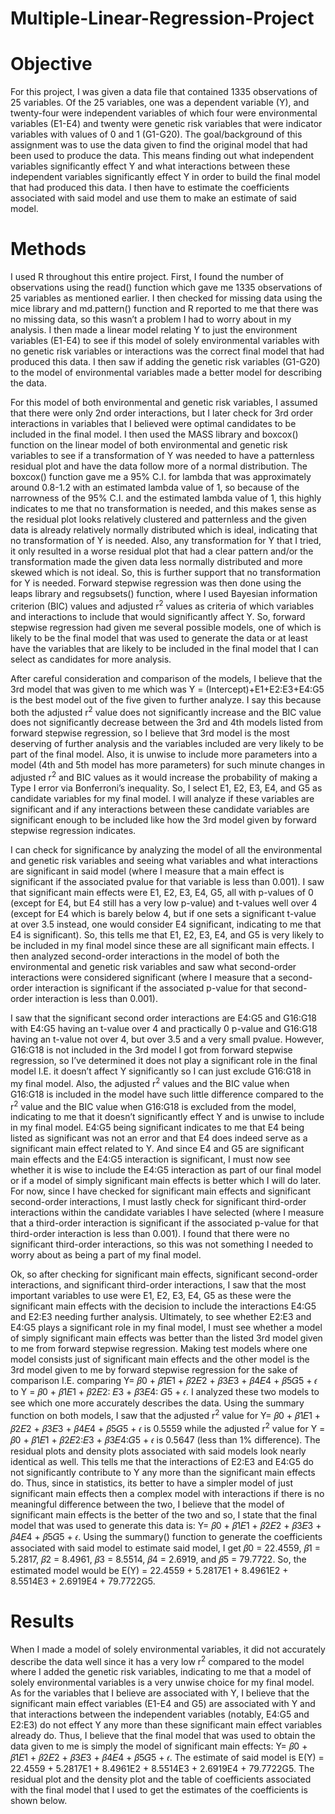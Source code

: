 # Multiple-Linear-Regression-Project

# Objective 

For this project, I was given a data file that contained 1335 observations of 25
variables. Of the 25 variables, one was a dependent variable (Y), and twenty-four were
independent variables of which four were environmental variables (E1-E4) and twenty were
genetic risk variables that were indicator variables with values of 0 and 1 (G1-G20). The
goal/background of this assignment was to use the data given to find the original model that had been used to produce the data. This means finding out what independent variables significantly effect Y and what interactions between these independent variables significantly effect Y in order to build the final model that had produced this data. I then have to estimate the coefficients associated with said model and use them to make an estimate of said model. 

# Methods

I used R throughout this entire project. First, I found the number of observations using the read() function which gave me 1335 observations of 25 variables as mentioned earlier. I then checked for missing data using the mice library and md.pattern() function and R reported to me that there was no missing data, so this wasn’t a problem I had to worry about in my analysis. I then made a linear model relating Y to just the environment variables (E1-E4) to see if this model of solely environmental variables with no genetic risk variables or interactions was the correct final model that had produced this data. I then saw if adding the genetic risk variables (G1-G20) to the model of environmental variables made a better model for describing the data.

For this model of both environmental and genetic risk variables, I assumed that there were only 2nd order interactions, but I later check for 3rd order interactions in variables that I believed were optimal candidates to be included in the final model. I then used the MASS library and boxcox() function on the linear model of both environmental and genetic risk variables to see if a transformation of Y was needed to have a patternless residual plot and have the data follow more of a normal distribution. The boxcox() function gave me a 95% C.I. for lambda that was approximately around 0.8-1.2 with an estimated lambda value of 1, so because of the narrowness of the 95% C.I. and the estimated lambda value of 1, this highly indicates to me that no transformation is needed, and this makes sense as the residual plot looks relatively clustered and patternless and the given data is already relatively normally distributed which is ideal, indicating that no transformation of Y is needed. Also, any transformation for Y that I tried, it only resulted in a worse residual plot that had a clear pattern and/or the transformation made the given data less normally distributed and more skewed which is not ideal. So, this is further support that no transformation for Y is needed. Forward stepwise regression was then done using the leaps library and regsubsets() function, where I used Bayesian information criterion (BIC) values and adjusted r<sup>2</sup> 
values as criteria of which variables and interactions to include that would significantly affect Y. So, forward stepwise regression had given me several possible models, one of which is likely to be the final model that was used to generate the data or at least have the variables that are likely to be included in the final model that I can select as candidates for more analysis. 

After careful consideration and comparison of the models, I believe that the 3rd model that was given to me which was Y = (Intercept)+E1+E2:E3+E4:G5 is the best model out of the five given to further analyze. I say this because both the adjusted r<sup>2</sup> value does not significantly increase and the BIC value does not significantly decrease between the 3rd and 4th models listed from forward stepwise regression, so I believe that 3rd model is the most deserving of further analysis and the variables included are very likely to be part of the final model. Also, it is unwise to include more parameters into a model (4th and 5th model has more parameters) for such minute changes in adjusted r<sup>2</sup>  and BIC values as it would increase the probability of making a Type I error via Bonferroni’s inequality. So, I select E1, E2, E3, E4, and G5 as candidate variables for my final model. I will analyze if these variables are significant and if any interactions between these candidate variables are significant enough to be included like how the 3rd model given by forward stepwise regression indicates. 

I can check for significance by analyzing the model of all the environmental and genetic risk variables and seeing what variables and what interactions are significant in said model (where I measure that a main effect is significant if the associated pvalue for that variable is less than 0.001). I saw that significant main effects were E1, E2, E3, E4, G5, all with p-values of 0 (except for E4, but E4 still has a very low p-value) and t-values well over 4 (except for E4 which is barely below 4, but if one sets a significant t-value at over 3.5 instead, one would consider E4 significant, indicating to me that E4 is significant). So, this tells me that E1, E2, E3, E4, and G5 is very likely to be included in my final model since these are all significant main effects. I then analyzed second-order interactions in the model of both the environmental and genetic risk variables and saw what second-order interactions were considered significant (where I measure that a second-order interaction is significant if the associated p-value for that second-order interaction is less than 0.001). 

I saw that the significant second order interactions are E4:G5 and G16:G18 with E4:G5 having an t-value over 4 and practically 0 p-value and G16:G18 having an t-value not over 4, but over 3.5 and a very small pvalue. However, G16:G18 is not included in the 3rd model I got from forward stepwise regression, so I’ve determined it does not play a significant role in the final model I.E. it doesn’t affect Y significantly so I can just exclude G16:G18 in my final model. Also, the adjusted r<sup>2</sup>  values and the BIC value when G16:G18 is included in the model have such little difference compared to the r<sup>2</sup> 
value and the BIC value when G16:G18 is excluded from the model, indicating to me that it doesn’t significantly effect Y and is unwise to include in my final model. E4:G5 being significant indicates to me that E4 being listed as significant was not an error and that E4 does indeed serve as a significant main effect related to Y. And since E4 and G5 are significant main effects and the E4:G5 interaction is significant, I must now see whether it is wise to include the E4:G5 interaction as part of our final model or if a model of simply significant main effects is better which I will do later. For now, since I have checked for
significant main effects and significant second-order interactions, I must lastly check for significant third-order interactions within the candidate variables I have selected (where I
measure that a third-order interaction is significant if the associated p-value for that third-order interaction is less than 0.001). I found that there were no significant third-order interactions, so this was not something I needed to worry about as being a part of my final model. 

Ok, so after checking for significant main effects, significant second-order interactions, and significant third-order interactions, I saw that the most important variables to use were E1, E2, E3, E4, G5 as these were the significant main effects with the decision to include the interactions E4:G5 and E2:E3 needing further analysis. Ultimately, to see whether E2:E3 and E4:G5 plays a significant role in my final model, I must see whether a model of simply significant main effects was better than the listed 3rd model given to me from forward stepwise regression. Making test models where one model consists just of significant main effects and the other model is the 3rd model given to me by forward stepwise regression for the sake of comparison I.E. comparing Y= 𝛽0 + 𝛽1𝐸1 + 𝛽2𝐸2 + 𝛽3𝐸3 + 𝛽4𝐸4 + 𝛽5𝐺5 + 𝜖 to Y = 𝛽0 + 𝛽1𝐸1 + 𝛽2𝐸2: 𝐸3 + 𝛽3𝐸4: 𝐺5 + 𝜖. I analyzed these two models to see which one more accurately describes the data. Using the summary function on both models, I saw that the adjusted r<sup>2</sup> value for Y= 𝛽0 + 𝛽1𝐸1 + 𝛽2𝐸2 + 𝛽3𝐸3 + 𝛽4𝐸4 + 𝛽5𝐺5 + 𝜖 is 0.5559 while the adjusted r<sup>2</sup> value for Y = 𝛽0 + 𝛽1𝐸1 + 𝛽2𝐸2:𝐸3 + 𝛽3𝐸4:𝐺5 + 𝜖 is 0.5647 (less than 1% difference). The residual plots and density plots associated with said models look nearly identical as well. This tells me that the interactions of E2:E3 and E4:G5 do not significantly contribute to Y any more than the significant main effects do. Thus, since in statistics, its better to have a simpler model of just significant main effects then a complex model with interactions if there is no meaningful difference between the two, I believe that the model of significant main effects is the better of the two and so, I state that the final model that was used to generate this data is: Y= 𝛽0 + 𝛽1𝐸1 + 𝛽2𝐸2 + 𝛽3𝐸3 + 𝛽4𝐸4 + 𝛽5𝐺5 + 𝜖. Using the summary() function to generate the coefficients associated with said model to estimate said model, I get 𝛽0 = 22.4559, 𝛽1 = 5.2817, 𝛽2 = 8.4961, 𝛽3 = 8.5514, 𝛽4 = 2.6919, and 𝛽5 = 79.7722. So, the estimated model would be E(Y) = 22.4559 + 5.2817E1 + 8.4961E2 + 8.5514E3 + 2.6919E4 + 79.7722G5.

# Results

When I made a model of solely environmental variables, it did not accurately describe the data well since it has a very low r<sup>2</sup> compared to the model where I added the genetic risk variables, indicating to me that a model of solely environmental variables is a very unwise choice for my final model. As for the variables that I believe are associated with Y, I believe that the significant main effect variables (E1-E4 and G5) are associated with Y and that interactions between the independent variables (notably, E4:G5 and E2:E3) do not effect Y any more than these significant main effect variables already do. Thus, I believe that the final model that was used to obtain the data given to me is simply the model of significant main effects: Y= 𝛽0 + 𝛽1𝐸1 + 𝛽2𝐸2 + 𝛽3𝐸3 + 𝛽4𝐸4 + 𝛽5𝐺5 + 𝜖. The estimate of said model is E(Y) = 22.4559 + 5.2817E1 + 8.4961E2 + 8.5514E3 + 2.6919E4 + 79.7722G5. The residual plot and the density plot and the table of coefficients associated with the final model that I used to get the estimates of the coefficients is shown below. 
